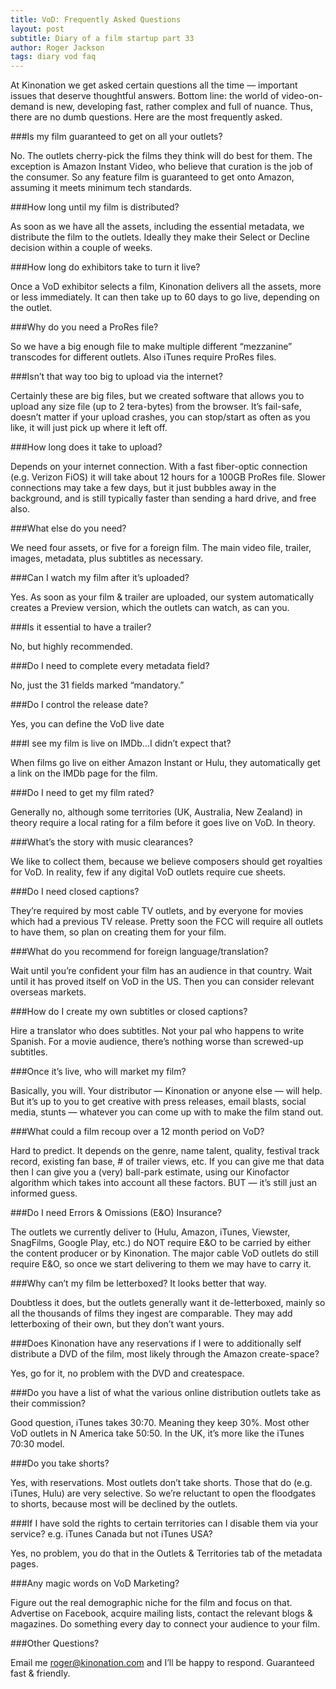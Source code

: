 ```yaml
---
title: VoD: Frequently Asked Questions
layout: post
subtitle: Diary of a film startup part 33
author: Roger Jackson
tags: diary vod faq
---
```


At Kinonation we get asked certain questions all the time — important issues that deserve thoughtful answers. Bottom line: the world of video-on-demand is new, developing fast, rather complex and full of nuance. Thus, there are no dumb questions. Here are the most frequently asked.

###Is my film guaranteed to get on all your outlets?

No. The outlets cherry-pick the films they think will do best for them. The exception is Amazon Instant Video, who believe that curation is the job of the consumer. So any feature film is guaranteed to get onto Amazon, assuming it meets minimum tech standards.

###How long until my film is distributed?

As soon as we have all the assets, including the essential metadata, we distribute the film to the outlets. Ideally they make their Select or Decline decision within a couple of weeks.

###How long do exhibitors take to turn it live?

Once a VoD exhibitor selects a film, Kinonation delivers all the assets, more or less immediately.  It can then take up to 60 days to go live, depending on the outlet.

###Why do you need a ProRes file?

So we have a big enough file to make multiple different “mezzanine” transcodes for different outlets. Also iTunes require ProRes files.

###Isn’t that way too big to upload via the internet?

Certainly these are big files, but we created software that allows you to upload any size file (up to 2 tera-bytes) from the browser. It’s fail-safe, doesn’t matter if your upload crashes, you can stop/start as often as you like, it will just pick up where it left off.

###How long does it take to upload?

Depends on your internet connection. With a fast fiber-optic connection (e.g. Verizon FiOS) it will take about 12 hours for a 100GB ProRes file. Slower connections may take a few days, but it just bubbles away in the background, and is still typically faster than sending a hard drive, and free also.

###What else do you need?

We need four assets, or five for a foreign film. The main video file, trailer, images, metadata, plus subtitles as necessary.

###Can I watch my film after it’s uploaded?

Yes. As soon as your film & trailer are uploaded, our system automatically creates a Preview version, which the outlets can watch, as can you.

###Is it essential to have a trailer?

No, but highly recommended.

###Do I need to complete every metadata field?

No, just the 31 fields marked “mandatory.”

###Do I control the release date?

Yes, you can define the VoD live date

###I see my film is live on IMDb…I didn’t expect that?

When films go live on either Amazon Instant or Hulu, they automatically get a link on the IMDb page for the film.

###Do I need to get my film rated?

Generally no, although some territories (UK, Australia, New Zealand) in theory require a local rating for a film before it goes live on VoD. In theory.

###What’s the story with music clearances?

We like to collect them, because we believe composers should get royalties for VoD. In reality, few if any digital VoD outlets require cue sheets.

###Do I need closed captions?

They’re required by most cable TV outlets, and by everyone for movies which had a previous TV release. Pretty soon the FCC will require all outlets to have them, so plan on creating them for your film.

###What do you recommend for foreign language/translation?

Wait until you’re confident your film has an audience in that country. Wait until it has proved itself on VoD in the US. Then you can consider relevant overseas markets.

###How do I create my own subtitles or closed captions?

Hire a translator who does subtitles. Not your pal who happens to write Spanish. For a movie audience, there’s nothing worse than screwed-up subtitles.

###Once it’s live, who will market my film?

Basically, you will. Your distributor — Kinonation or anyone else — will help. But it’s up to you to get creative with press releases, email blasts, social media, stunts — whatever you can come up with to make the film stand out.

###What could a film recoup over a 12 month period on VoD?

Hard to predict. It depends on the genre, name talent, quality, festival track record, existing fan base, # of trailer views, etc. If you can give me that data then I can give you a (very) ball-park estimate, using our Kinofactor algorithm which takes into account all these factors.  BUT — it’s still just an informed guess.

###Do I need Errors & Omissions (E&O) Insurance?

The outlets we currently deliver to (Hulu, Amazon, iTunes, Viewster, SnagFilms, Google Play, etc.) do NOT require E&O to be carried by either the content producer or by Kinonation. The major cable VoD outlets do still require E&O, so once we start delivering to them we may have to carry it.

###Why can’t my film be letterboxed? It looks better that way.

Doubtless it does, but the outlets generally want it de-letterboxed, mainly so all the thousands of films they ingest are comparable. They may add letterboxing of their own, but they don’t want yours.

###Does Kinonation have any reservations if I were to additionally self distribute a DVD of the film, most likely through the Amazon create-space?

Yes, go for it, no problem with the DVD and createspace.

###Do you have a list of what the various online distribution outlets take as their commission?

Good question, iTunes takes 30:70. Meaning they keep 30%. Most other VoD outlets in N America take 50:50. In the UK, it’s more like the iTunes 70:30 model.

###Do you take shorts?

Yes, with reservations. Most outlets don’t take shorts. Those that do (e.g. iTunes, Hulu) are very selective. So we’re reluctant to open the floodgates to shorts, because most will be declined by the outlets.

###If I have sold the rights to certain territories can I disable them via your service? e.g. iTunes Canada but not iTunes USA?

Yes, no problem, you do that in the Outlets & Territories tab of the metadata pages.

###Any magic words on VoD Marketing?

Figure out the real demographic niche for the film and focus on that. Advertise on Facebook, acquire mailing lists, contact the relevant blogs & magazines. Do something every day to connect your audience to your film.

###Other Questions?

Email me roger@kinonation.com and I’ll be happy to respond. Guaranteed fast & friendly.
